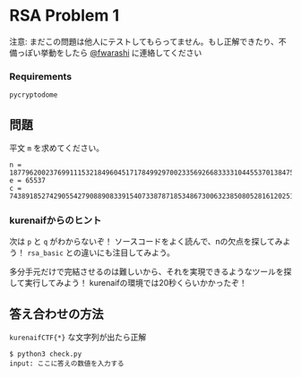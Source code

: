 # RSA Problem 1

注意: まだこの問題は他人にテストしてもらってません。もし正解できたり、不備っぽい挙動をしたら [@fwarashi](https://twitter.com/fwarashi) に連絡してください

### Requirements

`pycryptodome`

## 問題

平文 `m` を求めてください。

```
n = 187796200237699111532184960451717849929700233569266833331044553701384757984511903212716776011450531296695538549114942417603516672062934438062454900890033769804785303893148299
e = 65537
c = 74389185274290554279088908339154073387871853486730063238508052816120251146069599387561974662280478244710251013663118582814646164941358214674201661310764585274767774137734371
```


### kurenaifからのヒント

次は `p` と `q` がわからないぞ！ ソースコードをよく読んで、nの欠点を探してみよう！
`rsa_basic` との違いにも注目してみよう。

多分手元だけで完結させるのは難しいから、それを実現できるようなツールを探して実行してみよう！
kurenaifの環境では20秒くらいかかったぞ！

## 答え合わせの方法

`kurenaifCTF{*}` な文字列が出たら正解

```
$ python3 check.py
input: ここに答えの数値を入力する
```

